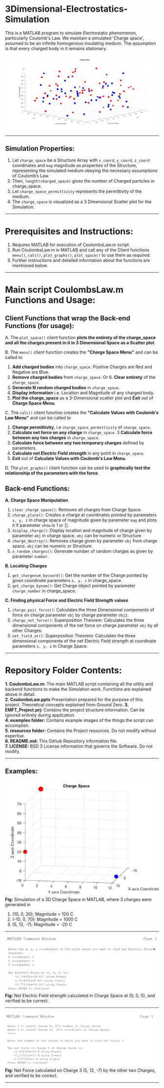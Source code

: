 # 3Dimensional-Electrostatics-Simulation
This is a MATLAB program to simulate Electrostatic phenomenon, particularly Coulomb's Law. We maintain a simulated 'Charge space', assumed to be an infinite homogenous insulating medium. The assumption is that every charged body in it remains stationary.

![](https://raw.githubusercontent.com/Dhi13man/3Dimensional-Electrostatics-Simulation/master/examples/100_charge_space.png)

----
Simulation Properties:
--
1. Let `charge_space` be a Structure Array with `x_coord`, `y_coord`, `z_coord` coordinates and `mag` magnitude as properties of the Structure, representing the simulated medium obeying the necessary assumptions of Coulomb’s Law.
2. Then, `length(charged_space)` gives the number of Charged particles in charge_space.
3. Let `charge_space_permittivity` represents the permittivity of the medium.
4. The `charge_space` is visualized as a 3 Dimensional Scatter plot for the Simulation.
----

# Prerequisites and Instructions:
1. Requires MATLAB for execution of CoulombsLaw.m script.
2. Run CoulombsLaw.m in MATLAB and call any of the Client functions `menu()`, `calc()`, `plot_graphs()`, `plot_space()` to use them as required.
3. Further instructions and detailed information about the functions are mentioned below.

----

# Main script CoulombsLaw.m Functions and Usage:

Client Functions that wrap the Back-end Functions (for usage):
--
A. The `plot_space()` client function **plots the entirety of the charge_space and all the charges present in it in 3 Dimensional Space as a Scatter plot**. 

B. The `menu()` client function creates the **"Charge Space Menu"** and can be called to 
1. **Add charged bodies** into `charge_space`. Positive Charges are Red and Negative are Blue.
2. **Remove charged bodies** from `charge_space`. Or 6. **Clear entirety** of the `charge_space`.
3. **Generate N random charged bodies** in `charge_space`.
4. **Display information** i.e. Location and Magnitude of any charged body.
5. **Plot the charge_space** as a 3-Dimensional scatter plot and **Exit** out of **Charge Space Menu**.

C. The `calc()` client function creates the **"Calculate Values with Coulomb's Law Menu"** and can be called to
1. **Change permittivity**, i.e `charge_space_permittivity` of `charge_space`.
2. **Calculate net force on any charge** in `charge_space`.
3 **Calculate force between any two charges** in `charge_space`.
4. **Calculate force between any two temporary charges** defined by parameters.
5. **Calculate net Electric Field strength** in any point in `charge_space`.
6. **Exit** out of **Calculate Values with Coulomb's Law Menu**.

D. The `plot_graphs()` client function can be used to **graphically test the relationship of the parameters with the force**.

Back-end Functions:
--
**A. Charge Space Manipulation**
1. `clear_charge_space()`: Removes all charges from Charge Space.
2. `charge_place()`: Creates a charge at coordinates pointed by parameters `x, y, z` in charge space of magnitude given by parameter `mag` and plots it if parameter `show` is 1 or [].
3. `display_charge()`: Display location and magnitude of charge given by parameter `obj` in charge space. `obj` can be numeric or Structure.
4. `charge_destroy()`: Removes charge given by parameter `obj` from charge space. `obj` can be numeric or Structure.
5. `n_random_charges()`: Generate number of random charges as given by parameter `number`.

**B. Locating Charges**
1. `get_chargenum_bycoord()`: Get the number of the Charge pointed by given coordinate parameters `x, y, z` in charge_space.
2. `get_charge_bynum()`: Get Charge object pointed by parameter `charge_number` in charge_space. 

**C. Finding physical Force and Electric Field Strength values**
1. `charge_pair_force()`: Calculates the three Dimensional components of force on charge parameter `obj` by charge parameter `obj2`.
2. `charge_net_force()`: Superposition Theorem: Calculates the three dimensional components of the net force on charge parameter `obj` by all other Charges.
3. `net_field_at()`: Superposition Theorem: Calculates the three dimensional components of the net Electric Field strength at coordinate parameters `x, y, z` in Charge Space.

----

# Repository Folder Contents:
**1. CoulombsLaw.m:** The main MATLAB script containing all the utility and backend functions to make the Simulation work. Functions are explained above in detail.\
**2. CoulombsLaw.pptx** Presentation prepared for the purpose of this project. Theoretical concepts explained from Ground Zero.
**3. EMFT_Project.prj:** Contains the project structure information. Can be ignored entirely during application.\
**4. examples folder:** Contains example images of the things the script can accomplish.\
**5. resources folder:** Contains the Project resources. Do not modify without expertise.\
**6. README.md:** This Github Repository information file.\
**7. LICENSE:** BSD 3 License information that governs the Software. Do not modify.

----

Examples:
--
![](https://github.com/Dhi13man/3Dimensional-Electrostatics-Simulation/blob/master/examples/3_charge_space.png)\
**Fig:** Simulation of a 3D Charge Space in MATLAB, where 3 charges were generated in
1. (10, 0, 20); Magnitude = 100 C
2. (-10, 0, 70); Magnitude = 1000 C
3. (5, 12, -7); Magnitude = -20 C

----
![](https://raw.githubusercontent.com/Dhi13man/3Dimensional-Electrostatics-Simulation/master/examples/net_field_calc_3_charge_space.png)\
**Fig:** Net Electric Field strength calculated in Charge Space at (0, 0, 0), and verified to be correct.

----
![](https://raw.githubusercontent.com/Dhi13man/3Dimensional-Electrostatics-Simulation/master/examples/net_force_calc_3_charge_space.png)\
**Fig:** Net Force calculated on Charge 3 (5, 12, -7) by the other two Charges, and verified to be correct.

----
